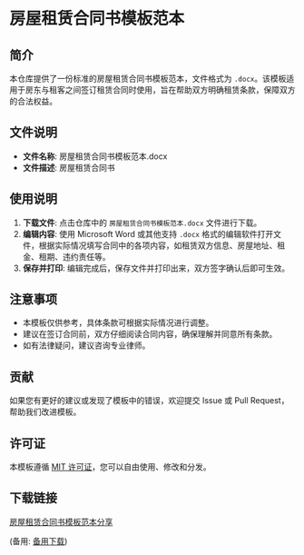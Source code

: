 # 房屋租赁合同书模板范本

## 简介

本仓库提供了一份标准的房屋租赁合同书模板范本，文件格式为 `.docx`。该模板适用于房东与租客之间签订租赁合同时使用，旨在帮助双方明确租赁条款，保障双方的合法权益。

## 文件说明

- **文件名称**: 房屋租赁合同书模板范本.docx
- **文件描述**: 房屋租赁合同书

## 使用说明

1. **下载文件**: 点击仓库中的 `房屋租赁合同书模板范本.docx` 文件进行下载。
2. **编辑内容**: 使用 Microsoft Word 或其他支持 `.docx` 格式的编辑软件打开文件，根据实际情况填写合同中的各项内容，如租赁双方信息、房屋地址、租金、租期、违约责任等。
3. **保存并打印**: 编辑完成后，保存文件并打印出来，双方签字确认后即可生效。

## 注意事项

- 本模板仅供参考，具体条款可根据实际情况进行调整。
- 建议在签订合同前，双方仔细阅读合同内容，确保理解并同意所有条款。
- 如有法律疑问，建议咨询专业律师。

## 贡献

如果您有更好的建议或发现了模板中的错误，欢迎提交 Issue 或 Pull Request，帮助我们改进模板。

## 许可证

本模板遵循 [MIT 许可证](LICENSE)，您可以自由使用、修改和分发。

## 下载链接
[房屋租赁合同书模板范本分享](https://pan.quark.cn/s/4282dc3fe170) 

(备用: [备用下载](https://pan.baidu.com/s/1KNtvnpMDRUkY_AMCKRWn1Q?pwd=1234))
